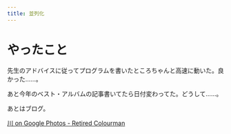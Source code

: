 ```yaml
---
title: 並列化
---
```


# やったこと

先生のアドバイスに従ってプログラムを書いたところちゃんと高速に動いた。良かった……。

あと今年のベスト・アルバムの記事書いてたら日付変わってた。どうして……。

あとはブログ。

<a href="https://sh4869.hatenablog.com/entry/2020/12/10/232300" class="embedly-card">川 on Google Photos - Retired Colourman</a>
